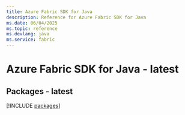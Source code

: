 ```yaml
---
title: Azure Fabric SDK for Java
description: Reference for Azure Fabric SDK for Java
ms.date: 06/04/2025
ms.topic: reference
ms.devlang: java
ms.service: fabric
---
```

# Azure Fabric SDK for Java - latest
## Packages - latest
[!INCLUDE [packages](fabric-index.md)]
